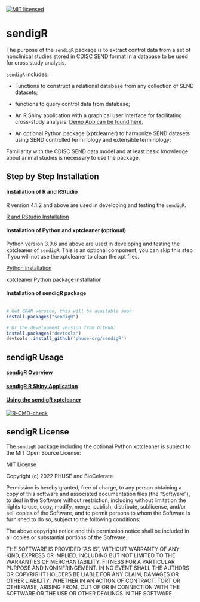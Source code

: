 
<!-- README.md is generated from README.Rmd. Please edit that file -->


<!-- badges: start -->
[![MIT
licensed](https://img.shields.io/badge/license-MIT-blue.svg)](https://github.com/phuse-org/phuse-scripts/blob/master/LICENSE.md)
<!-- badges: end -->

# sendigR

<!-- <a href="https://github.com/phuse-org/sendigR"><img src="man/figures/logo.png" alt="sendigR logo" align="right" /></a> -->

The purpose of the `sendigR` package is to extract control data from a
set of nonclinical studies stored in [CDISC
SEND](https://www.cdisc.org/standards/foundational/send) format in a
database to be used for cross study analysis.

`sendigR` includes:

-   Functions to construct a relational database from any collection of
    SEND datasets;

-   functions to query control data from database;

-   An R Shiny application with a graphical user interface for
    facilitating cross-study analysis. [Demo App can be found here.](https://phuse-org.shinyapps.io/sendigR/)  

-   An optional Python package (xptclearner) to harmonize SEND datasets
    using SEND controlled terminology and extensible terminology;

Familiarity with the CDISC SEND data model and at least basic knowledge
about animal studies is necessary to use the package.

## Step by Step Installation

#### Installation of R and RStudio

R version 4.1.2 and above are used in developing and testing the
`sendigR`.

[R and RStudio
Installation](https://rstudio-education.github.io/hopr/starting.html)

#### Installation of Python and xptcleaner (optional)

Python version 3.9.6 and above are used in developing and testing the
xptcleaner of `sendigR`. This is an optional component, you can skip
this step if you will not use the xptcleaner to clean the xpt files.

[Python installation](https://docs.python.org/3/using/index.html)

[xptcleaner Python package
installation](https://phuse-org.github.io/sendigR/articles/Usingxptcleaner.html)

#### Installation of sendigR package

``` r

# Get CRAN version, this will be available soon
install.packages("sendigR")

# Or the development version from GitHub:
install.packages("devtools")
devtools::install_github('phuse-org/sendigR')
```

## sendigR Usage

#### [sendigR Overview](https://phuse-org.github.io/sendigR/articles/Introduction.html)

#### [sendigR R Shiny Application](https://phuse-org.github.io/sendigR/articles/SendDashboard.html)

#### [Using the sendigR xptcleaner](https://phuse-org.github.io/sendigR/articles/Usingxptcleaner.html)

<!-- badges: start -->

[![R-CMD-check](https://github.com/phuse-org/sendigR/actions/workflows/R-CMD-check.yaml/badge.svg)](https://github.com/phuse-org/sendigR/actions/workflows/R-CMD-check.yaml)
<!-- badges: end -->

## sendigR License

The `sendigR` package including the optional Python xptcleaner is
subject to the MIT Open Source License:

MIT License

Copyright (c) 2022 PHUSE and BioCelerate

Permission is hereby granted, free of charge, to any person obtaining a
copy of this software and associated documentation files (the
“Software”), to deal in the Software without restriction, including
without limitation the rights to use, copy, modify, merge, publish,
distribute, sublicense, and/or sell copies of the Software, and to
permit persons to whom the Software is furnished to do so, subject to
the following conditions:

The above copyright notice and this permission notice shall be included
in all copies or substantial portions of the Software.

THE SOFTWARE IS PROVIDED “AS IS”, WITHOUT WARRANTY OF ANY KIND, EXPRESS
OR IMPLIED, INCLUDING BUT NOT LIMITED TO THE WARRANTIES OF
MERCHANTABILITY, FITNESS FOR A PARTICULAR PURPOSE AND NONINFRINGEMENT.
IN NO EVENT SHALL THE AUTHORS OR COPYRIGHT HOLDERS BE LIABLE FOR ANY
CLAIM, DAMAGES OR OTHER LIABILITY, WHETHER IN AN ACTION OF CONTRACT,
TORT OR OTHERWISE, ARISING FROM, OUT OF OR IN CONNECTION WITH THE
SOFTWARE OR THE USE OR OTHER DEALINGS IN THE SOFTWARE.
